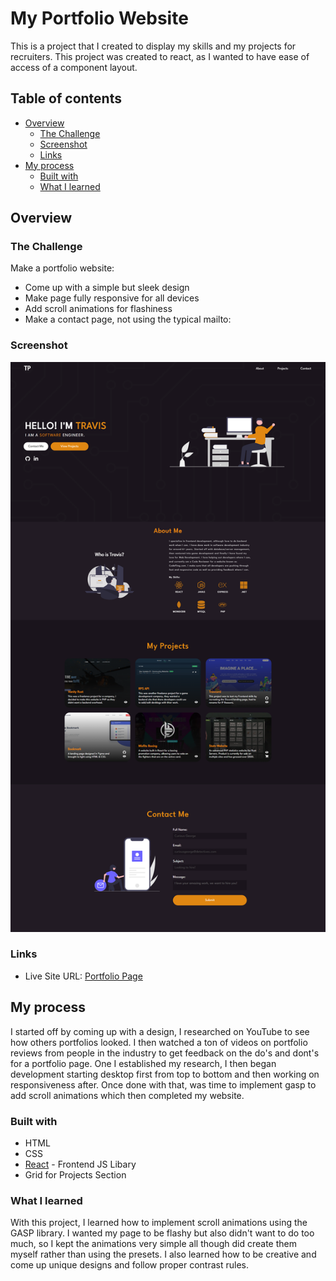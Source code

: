 # My Portfolio Website

This is a project that I created to display my skills and my projects for recruiters. This project was created to react, as I wanted to have ease of access of a component layout.

## Table of contents

- [Overview](#overview)
  - [The Challenge](#the-challenge)
  - [Screenshot](#screenshot)
  - [Links](#links)
- [My process](#my-process)
  - [Built with](#built-with)
  - [What I learned](#what-i-learned)

## Overview

### The Challenge

Make a portfolio website:

- Come up with a simple but sleek design
- Make page fully responsive for all devices
- Add scroll animations for flashiness
- Make a contact page, not using the typical mailto:

### Screenshot

![](./screenshot.png)

### Links

- Live Site URL: [Portfolio Page](https://travisp.dev/)

## My process

I started off by coming up with a design, I researched on YouTube to see how others portfolios looked. I then watched a ton of videos on portfolio reviews from people in the industry to get feedback on the do's and dont's for a portfolio page. One I established my research, I then began development starting desktop first from top to bottom and then working on responsiveness after. Once done with that, was time to implement gasp to add scroll animations which then completed my website.

### Built with

- HTML
- CSS
- [React](https://reactjs.org/) - Frontend JS Libary
- Grid for Projects Section

### What I learned

With this project, I learned how to implement scroll animations using the GASP library. I wanted my page to be flashy but also didn't want to do too much, so I kept the animations very simple all though did create them myself rather than using the presets. I also learned how to be creative and come up unique designs and follow proper contrast rules.
